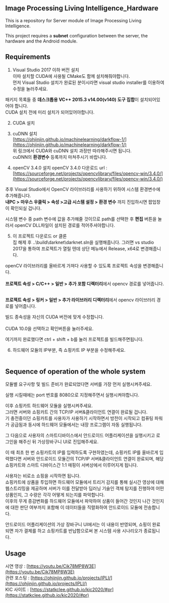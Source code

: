 ﻿Image Processing Living Intelligence_Hardware
------
This is a repository for Server module of Image Processing Living Intelligence.<br/>

This project requires a **subnet** configuration between the server, the hardware and the Android module.

Requirements
------
1. Visual Studio 2017 이하 버전 설치<br/>
이따 설치할 CUDA에 사용될 CMake도 함께 설치해줘야합니다.<br/>
먼저 Visual Studio 설치가 완료된 분이시라면 visual studio installer를 이용하여 수정을 눌러주세요.<br/>

패키지 목록들 중 **데스크톱용  VC++ 2015.3 v14.00(v140) 도구 집합**이 설치되어있어야 합니다.<br/>
CUDA 설치 전에 미리 설치가 되어있어야합니다.<br/>

2. CUDA 설치<br/>
3. cuDNN 설치<br/>
[https://ohjinjin.github.io/machinelearning/darkflow-1/](https://ohjinjin.github.io/machinelearning/darkflow-1/)
<br/>위 링크에서 CUDA와 cuDNN 설치 과정만 따라해주시면 됩니다.<br/>
cuDNN의 **환경변수** 등록까지 마쳐주시기 바랍니다.<br/>

4. openCV 3.4.0 설치
openCV 3.4.0 다운로드 url : [https://sourceforge.net/projects/opencvlibrary/files/opencv-win/3.4.0/](https://sourceforge.net/projects/opencvlibrary/files/opencv-win/3.4.0/)

추후 Visual Studio에서 OpenCV 라이브러리를 사용하기 위하여 시스템 환경변수에 추가해줍니다.<br/>
**내PC \> 마우스 우클릭 \> 속성 \>고급 시스템 설정 \> 환경 변수** 까지 진입하시면 팝업창이 확인되실 겁니다.<br/>

시스템 변수 중 path 변수에 값을 추가해줄 것이므로 path를 선택한 후 **편집** 버튼을 눌러서 openCV DLL파일이 설치된 경로를 적어주셔야합니다.<br/>

5. 이 프로젝트 다운로드 or 클론<br/>
집 해제 후 ..\\build\\darknet\\darknet.sln을 실행해줍니다. 그러면 vs studio 2017을 통하여 프로젝트가 열릴 텐데 상단 메뉴에서 Release, x64로 변경해줍니다.<br/>

openCV 라이브러리를 올바르게 가져다 사용할 수 있도록 프로젝트 속성을 변경해줍니다.<br/><br/>
**프로젝트 속성 \> C/C\+\+ \> 일반 \> 추가 포함 디렉터리**에서 opencv 경로를 넣어줍니다.<br/>

<br/>**프로젝트 속성 \> 링커 \> 일반 \> 추가 라이브러리 디렉터리**에서 opencv 라이브러리 경로를 넣어줍니다.<br/>

빌드 종속성을 자신의 CUDA 버전에 맞게 수정합니다.<br/>
<br/>CUDA 10.0을 선택하고 확인버튼을 눌러주세요.<br/>

여기까지 완료했다면 ctrl + shift + b를 눌러 프로젝트를 빌드해주면됩니다.<br/>

6. 하드웨어 모듈의 IP부분, 즉 쇼핑카트 IP 부분을 수정해주세요.<br/><br/>

Sequence of operation of the whole system
------
모듈별 요구사항 및 빌드 준비가 완료되었다면 서버를 가장 먼저 실행시켜주세요.<br/>

실행 시킬때에는 port 번호를 8080으로 지정해주면서 실행시켜야합니다.<br/>

이후 쇼핑카트 하드웨어 모듈을 실행시켜주세요.<br/>
그러면 서버와 쇼핑카트 간의 TCP/IP 서버&클라이언트 연결이 완료될 겁니다.<br/>
기 충전중이던 쇼핑카트를 사용자가 사용하기 시작하면서 방전이 시작되고 컴퓨팅 파워가 공급됨과 동시에 하드웨어 모듈에서는 내장 프로그램이 자동 실행됩니다.<br/>

그 다음으로 사용자의 스마트디바이스에서 안드로이드 어플리케이션을 실행시키고 로그인을 해주신 뒤 가상장바구니 UI로 진입해주세요.<br/>

이 때 최초 한 번 쇼핑카트의 IP를 입력하도록 구현하였는데, 쇼핑카트 IP를 올바르게 입력했다면 서버와 안드로이드 모듈간의 TCP/IP 서버&클라이언트 연결이 완료되며, 해당 쇼핑카트와 스마트 디바이스간 1:1 매핑이 서버상에서 이루어지게 됩니다.<br/>

사용자는 비로소 쇼핑을 시작하면 됩니다.<br/>
쇼핑카트에 상품을 투입하면 하드웨어 모듈에서 트리거 감지를 통해 실시간 영상에 대해 웹스트리밍을 제공하며 서버가 이를 전달받아 딥러닝 기술인 객체 탐지를 진행하여 어떤 상품인지, 그 수량은 각각 어떻게 되는지를 파악합니다.<br/>
이후의 무게 증감변화를 하드웨어 모듈에서 파악하여 상품이 들어간 것인지 나간 것인지에 대한 판단 여부까지 포함해 이 데이터들을 직렬화하여 안드로이드 모듈에 전송합니다.<br/>

안드로이드 어플리케이션의 가상 장바구니 UI에서는 이 내용이 반영되며, 쇼핑이 완료되면 자가 결제를 하고 쇼핑카트를 반납함으로써 본 시스템 사용 시나리오가 종료됩니다.<br/>

Usage
------
시연 영상 : [https://youtu.be/Cik78MP8W3E](https://youtu.be/Cik78MP8W3E)
<br/>
관련 포스팅 : [https://ohjinjin.github.io/projects/IPLI/](https://ohjinjin.github.io/projects/IPLI/)
<br/>
KIC 사이트 : [https://statkclee.github.io/kic2020/#pr](https://statkclee.github.io/kic2020/#pr)
